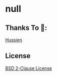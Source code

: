 # null

## Thanks To 🙏:
[Hussien](https://github.com/F5RIQ)


## License

[BSD 2-Clause License](LICENSE)
